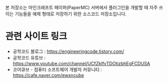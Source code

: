 본 저장소는 마인크래프트 페이퍼(PaperMC) 서버에서 플러그인을 개발할 때 자주 쓰이는 기능들을 예제 형태로 저장하기 위한 소스코드 저장소입니다.

관련 사이트 링크
=
* 공학코드 블로그 : https://engineeringcode.tistory.com/
* 공학코드 유튜브 : https://www.youtube.com/channel/UCfZkIfvTDOtizbhEgFCDUSA
* 코어큐브 - 컴퓨터 소프트웨어 개발자 커뮤니티 : https://cafe.naver.com/ewsncube
